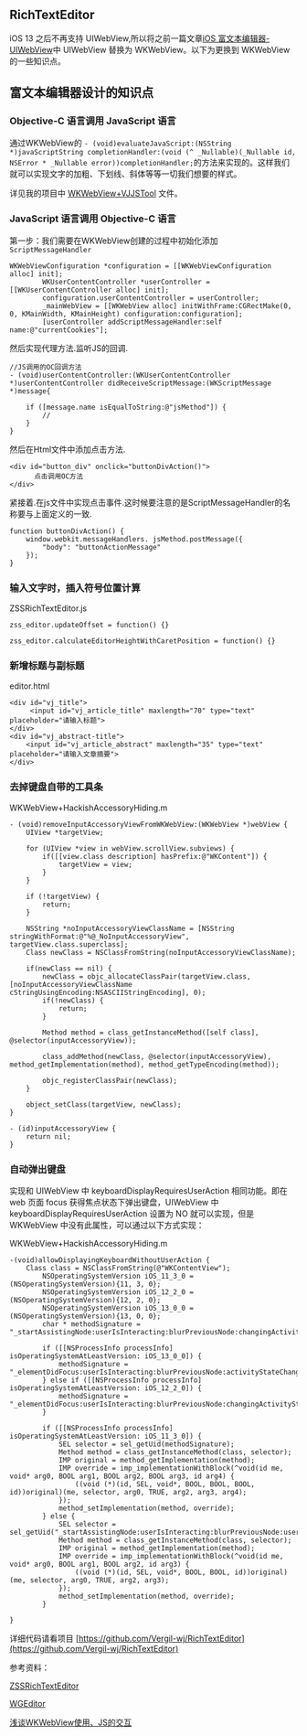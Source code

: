 ## RichTextEditor

iOS 13 之后不再支持 UIWebView,所以将之前一篇文章[iOS 富文本编辑器-UIWebView](https://www.jianshu.com/p/5efb2d8dc3da)中 UIWebView 替换为 WKWebView。以下为更换到 WKWebView 的一些知识点。

## 富文本编辑器设计的知识点

### Objective-C 语言调用 JavaScript 语言

通过WKWebView的 `- (void)evaluateJavaScript:(NSString *)javaScriptString completionHandler:(void (^ _Nullable)(_Nullable id, NSError * _Nullable error))completionHandler;`的方法来实现的。这样我们就可以实现文字的加粗、下划线、斜体等等一切我们想要的样式。

详见我的项目中 [WKWebView+VJJSTool](https://github.com/Vergil-wj/RichTextEditor) 文件。

### JavaScript 语言调用 Objective-C 语言

第一步：我们需要在WKWebView创建的过程中初始化添加`ScriptMessageHandler`

```
WKWebViewConfiguration *configuration = [[WKWebViewConfiguration alloc] init];
        WKUserContentController *userController = [[WKUserContentController alloc] init];
        configuration.userContentController = userController;
        _mainWebView = [[WKWebView alloc] initWithFrame:CGRectMake(0, 0, KMainWidth, KMainHeight) configuration:configuration];
        [userController addScriptMessageHandler:self name:@"currentCookies"];
```

然后实现代理方法.监听JS的回调.

```
//JS调用的OC回调方法
- (void)userContentController:(WKUserContentController *)userContentController didReceiveScriptMessage:(WKScriptMessage *)message{
    
    if ([message.name isEqualToString:@"jsMethod"]) {
        //
    }
}
```

然后在Html文件中添加点击方法.

```
<div id="button_div" onclick="buttonDivAction()">
      点击调用OC方法
</div>
```

紧接着.在js文件中实现点击事件.这时候要注意的是ScriptMessageHandler的名称要与上面定义的一致.

```
function buttonDivAction() {
    window.webkit.messageHandlers. jsMethod.postMessage({
        "body": "buttonActionMessage"
    });
}
```

### 输入文字时，插入符号位置计算

ZSSRichTextEditor.js

```
zss_editor.updateOffset = function() {}

zss_editor.calculateEditorHeightWithCaretPosition = function() {}

```

### 新增标题与副标题

editor.html

```
<div id="vj_title">
     <input id="vj_article_title" maxlength="70" type="text" placeholder="请输入标题">
</div>
<div id="vj_abstract-title">
    <input id="vj_article_abstract" maxlength="35" type="text" placeholder="请输入文章摘要">
</div>
```

### 去掉键盘自带的工具条

WKWebView+HackishAccessoryHiding.m

```
- (void)removeInputAccessoryViewFromWKWebView:(WKWebView *)webView {
    UIView *targetView;

    for (UIView *view in webView.scrollView.subviews) {
        if([[view.class description] hasPrefix:@"WKContent"]) {
            targetView = view;
        }
    }

    if (!targetView) {
        return;
    }

    NSString *noInputAccessoryViewClassName = [NSString stringWithFormat:@"%@_NoInputAccessoryView", targetView.class.superclass];
    Class newClass = NSClassFromString(noInputAccessoryViewClassName);

    if(newClass == nil) {
        newClass = objc_allocateClassPair(targetView.class, [noInputAccessoryViewClassName cStringUsingEncoding:NSASCIIStringEncoding], 0);
        if(!newClass) {
            return;
        }

        Method method = class_getInstanceMethod([self class], @selector(inputAccessoryView));

        class_addMethod(newClass, @selector(inputAccessoryView), method_getImplementation(method), method_getTypeEncoding(method));

        objc_registerClassPair(newClass);
    }

    object_setClass(targetView, newClass);
}

- (id)inputAccessoryView {
    return nil;
}
```

### 自动弹出键盘

实现和 UIWebView 中 keyboardDisplayRequiresUserAction 相同功能。即在 web 页面 focus 获得焦点状态下弹出键盘，UIWebView 中 keyboardDisplayRequiresUserAction 设置为 NO 就可以实现，但是WKWebView 中没有此属性，可以通过以下方式实现：

WKWebView+HackishAccessoryHiding.m

```
-(void)allowDisplayingKeyboardWithoutUserAction {
    Class class = NSClassFromString(@"WKContentView");
        NSOperatingSystemVersion iOS_11_3_0 = (NSOperatingSystemVersion){11, 3, 0};
        NSOperatingSystemVersion iOS_12_2_0 = (NSOperatingSystemVersion){12, 2, 0};
        NSOperatingSystemVersion iOS_13_0_0 = (NSOperatingSystemVersion){13, 0, 0};
        char * methodSignature = "_startAssistingNode:userIsInteracting:blurPreviousNode:changingActivityState:userObject:";

        if ([[NSProcessInfo processInfo] isOperatingSystemAtLeastVersion: iOS_13_0_0]) {
            methodSignature = "_elementDidFocus:userIsInteracting:blurPreviousNode:activityStateChanges:userObject:";
        } else if ([[NSProcessInfo processInfo] isOperatingSystemAtLeastVersion: iOS_12_2_0]) {
            methodSignature = "_elementDidFocus:userIsInteracting:blurPreviousNode:changingActivityState:userObject:";
        }

        if ([[NSProcessInfo processInfo] isOperatingSystemAtLeastVersion: iOS_11_3_0]) {
            SEL selector = sel_getUid(methodSignature);
            Method method = class_getInstanceMethod(class, selector);
            IMP original = method_getImplementation(method);
            IMP override = imp_implementationWithBlock(^void(id me, void* arg0, BOOL arg1, BOOL arg2, BOOL arg3, id arg4) {
                ((void (*)(id, SEL, void*, BOOL, BOOL, BOOL, id))original)(me, selector, arg0, TRUE, arg2, arg3, arg4);
            });
            method_setImplementation(method, override);
        } else {
            SEL selector = sel_getUid("_startAssistingNode:userIsInteracting:blurPreviousNode:userObject:");
            Method method = class_getInstanceMethod(class, selector);
            IMP original = method_getImplementation(method);
            IMP override = imp_implementationWithBlock(^void(id me, void* arg0, BOOL arg1, BOOL arg2, id arg3) {
                ((void (*)(id, SEL, void*, BOOL, BOOL, id))original)(me, selector, arg0, TRUE, arg2, arg3);
            });
            method_setImplementation(method, override);
        }

}
```

详细代码请看项目 [https://github.com/Vergil-wj/RichTextEditor](https://github.com/Vergil-wj/RichTextEditor)

参考资料：

[ZSSRichTextEditor](https://github.com/nnhubbard/ZSSRichTextEditor)

[WGEditor](https://github.com/study123456/WGEditor-mobile)

[浅谈WKWebView使用、JS的交互](https://www.jianshu.com/p/48a34b20fcd1)



